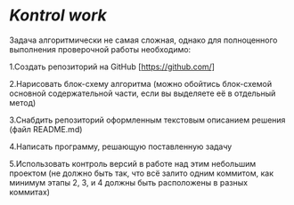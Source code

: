 # *Kontrol work*
Задача алгоритмически не самая сложная, однако для полноценного выполнения проверочной работы необходимо:


1.Создать репозиторий на GitHub [https://github.com/]

2.Нарисовать блок-схему алгоритма (можно обойтись блок-схемой основной содержательной части, если вы выделяете её в отдельный метод)

3.Снабдить репозиторий оформленным текстовым описанием решения (файл README.md)

4.Написать программу, решающую поставленную задачу

5.Использовать контроль версий в работе над этим небольшим проектом (не должно быть так, что всё залито одним коммитом, как минимум этапы 2, 3, и 4 должны быть расположены в разных коммитах)